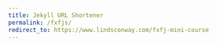 ```yaml
---
title: Jekyll URL Shortener
permalink: /fxfjs/
redirect_to: https://www.lindsconway.com/fxfj-mini-course
---
```

